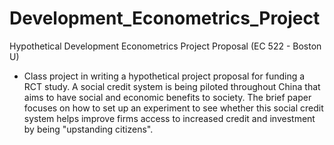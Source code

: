 # Development_Econometrics_Project
Hypothetical Development Econometrics Project Proposal (EC 522 - Boston U)

- Class project in writing a hypothetical project proposal for funding a RCT study. 
A social credit system is being piloted throughout China that aims to have social and economic benefits to society. The brief paper focuses on how to set up an experiment to see whether this social credit system helps improve firms access to increased credit and investment by being "upstanding citizens".
